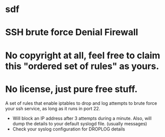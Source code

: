 # sdf
# SSH brute force Denial Firewall
# No copyright at all, feel free to claim this "ordered set of rules" as yours.
# No license, just pure free stuff.

A set of rules that enable iptables to drop and log attempts to brute force your ssh service, as long as it runs in port 22.

* Will block an IP address after 3 attempts during a minute. Also, will dump the details to your default syslogd file. (usually messages)
* Check your syslog configuration for DROPLOG details
